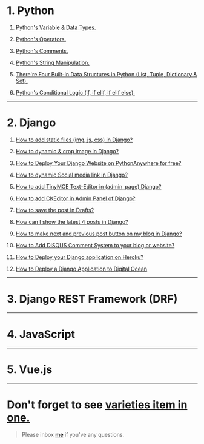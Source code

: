 # 1. Python 

1. [Python's Variable & Data Types.](https://github.com/sdshoriot/SD_Shoriot_Library/blob/master/1.%20Python/1.%20Variables%20%26%20Data%20Types.md)

2. [Python's Operators.](https://github.com/sdshoriot/SD_Shoriot_Library/blob/master/1.%20Python/2.%20Python%20Operators.md)

3. [Python's Comments.](https://github.com/sdshoriot/SD_Shoriot_Library/blob/master/1.%20Python/3.%20Python%20Comments.md)


4. [Python's String Manipulation.](https://github.com/sdshoriot/SD_Shoriot_Library/blob/master/1.%20Python/4.%20Python%20Strings.md)


5. [There're Four Built-in Data Structures in Python (List, Tuple, Dictionary & Set).](https://github.com/sdshoriot/SD_Shoriot_Library/blob/master/1.%20Python/5.%20Four%20built-in%20Data%20Structures%20in%20Python.md) 


6. [Python's Conditional Logic (if, if elif, if elif else).](https://github.com/sdshoriot/SD_Shoriot_Library/blob/master/1.%20Python/6.%20Python's%20Conditional%20Logic.md)


---


# 2. Django


1. [How to add static files (img, js, css) in Django?](https://github.com/sdshoriot/SD_Shoriot_Library/blob/master/2.%20Django/1.%20How%20to%20add%20static%20files%20(img%2C%20Js%2C%20CSS)%20in%20Django%3F.md)
 
2. [How to dynamic & crop image in Django?](https://github.com/sdshoriot/SD_Shoriot_Library/blob/master/2.%20Django/2.%20How%20to%20dynamic%20image%20%26%20crop%20image%20in%20Django%3F.md)

3. [How to Deploy Your Django Website on PythonAnywhere for free?](https://github.com/sdshoriot/SD_Shoriot_Library/blob/master/2.%20Django/3.%20How%20to%20Deploy%20Your%20Django%20Website%20on%20PythonAnywhere%20for%20free%3F.md)

4. [How to dynamic Social media link in Django?](https://github.com/sdshoriot/SD_Shoriot_Library/blob/master/2.%20Django/4.%20How%20to%20dynamic%20Social%20media%20link%20in%20Django%3F.md)

5. [How to add TinyMCE Text-Editor in (admin_page) Django?](https://github.com/sdshoriot/SD_Shoriot_Library/blob/master/2.%20Django/5.%20How%20to%20add%20TinyMCE%20Text-Editor%20in%20(admin_page)%20Django%3F.md)

6. [How to add CKEditor in Admin Panel of Django?](https://github.com/sdshoriot/SD_Shoriot_Library/blob/master/2.%20Django/6.%20How%20to%20add%20CKEditor%20in%20Admin%20Panel%20of%20Django%3F.md)

7. [How to save the post in Drafts?](https://github.com/sdshoriot/SD_Shoriot_Library/blob/master/2.%20Django/7.%20How%20to%20save%20post%20in%20Drafts%3F.md)

8. [How can I show the latest 4 posts in Django?](https://github.com/sdshoriot/SD_Shoriot_Library/blob/master/2.%20Django/8.%20How%20can%20I%20show%20the%20latest%204%20posts%20in%20Django%3F.md)

9. [How to make next and previous post button on my blog in Django?](https://github.com/sdshoriot/SD_Shoriot_Library/blob/master/2.%20Django/9.%20How%20to%20make%20next%20and%20previous%20post%20button%20on%20my%20blog%20in%20Django%3F.md)

10. [How to Add DISQUS Comment System to your blog or website?](https://github.com/sdshoriot/SD_Shoriot_Library/blob/master/2.%20Django/10.%20How%20to%20Add%20DISQUS%20Comment%20System%20to%20your%20blog%20or%20website%20in%20Django%3F.md)

11. [How to Deploy your Django application on Heroku?](https://github.com/sdshoriot/SD_Shoriot_Library/blob/master/2.%20Django/11.%20How%20to%20Deploy%20your%20Django%20application%20on%20Heroku%3F.md)

12. [How to Deploy a Django Application to Digital Ocean](https://github.com/sdshoriot/SD_Shoriot_Library/blob/master/2.%20Django/12.%20How%20to%20Deploy%20a%20Django%20Application%20to%20Digital%20Ocean.md)
---


# 3. Django REST Framework (DRF)


---

# 4. JavaScript


---

# 5. Vue.js

---


# Don't forget to see [varieties item in one.](https://github.com/sdshoriot/SD_Shoriot_Library/tree/master/Varieties%20item%20in%20one)


> Please inbox **[me](https://www.facebook.com/shoriot)** if you've any questions. 